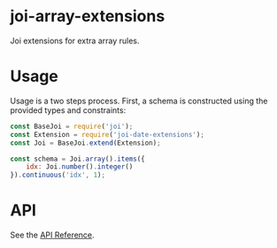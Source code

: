 # joi-array-extensions
Joi extensions for extra array rules.

# Usage

Usage is a two steps process. First, a schema is constructed using the provided types and constraints:

```js
const BaseJoi = require('joi');
const Extension = require('joi-date-extensions');
const Joi = BaseJoi.extend(Extension);

const schema = Joi.array().items({
    idx: Joi.number().integer()
}).continuous('idx', 1);
```

# API
See the [API Reference](https://github.com/buianhthang/joi-array-extensions/blob/v1.0.0/API.md).
